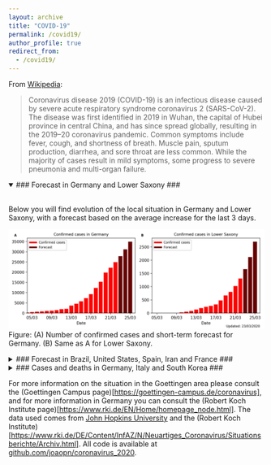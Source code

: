 ```yaml
---
layout: archive
title: "COVID-19"
permalink: /covid19/
author_profile: true
redirect_from:
  - /covid19/
---
```


From [Wikipedia](https://en.wikipedia.org/wiki/Coronavirus_disease_2019): 

> Coronavirus disease 2019 (COVID-19) is an infectious disease caused by severe acute respiratory syndrome coronavirus 2 (SARS-CoV-2). The disease was first identified in 2019 in Wuhan, the capital of Hubei province in central China, and has since spread globally, resulting in the 2019–20 coronavirus pandemic. Common symptoms include fever, cough, and shortness of breath. Muscle pain, sputum production, diarrhea, and sore throat are less common. While the majority of cases result in mild symptoms, some progress to severe pneumonia and multi-organ failure.

<details open>
<summary>### Forecast in Germany and Lower Saxony ###</summary>
<br>

Below you will find evolution of the local situation in Germany and Lower Saxony, with a forecast based on the average increase for the last 3 days.

![Forecast in Germany and Lower Saxony](https://raw.githubusercontent.com/joaopn/coronavirus_2020/master/plots/germany_local_en.png)
Figure: (A) Number of confirmed cases and short-term forecast for Germany. (B) Same as A for Lower Saxony.
</details>

<details>
<summary>### Forecast in Brazil, United States, Spain, Iran and France ###</summary>
<br>
Below you will find evolution of the local situation in Brazil, United States, Spain, Iran and France, with a forecast based on the average increase for the last 3 days. Up-to-date plots of all 193 countries are available (here)[https://github.com/joaopn/coronavirus_2020/tree/master/plots/johnhopkins]. 

![Forecast in Brazil](https://raw.githubusercontent.com/joaopn/coronavirus_2020/master/plots/johnhopkins/brazil_confirmed.png)
![Forecast in the US](https://raw.githubusercontent.com/joaopn/coronavirus_2020/master/plots/johnhopkins/us_confirmed.png)
![Forecast in Spain](https://raw.githubusercontent.com/joaopn/coronavirus_2020/master/plots/johnhopkins/spain_confirmed.png)
![Forecast in Iran](https://raw.githubusercontent.com/joaopn/coronavirus_2020/master/plots/johnhopkins/iran_confirmed.png)
![Forecast in France](https://raw.githubusercontent.com/joaopn/coronavirus_2020/master/plots/johnhopkins/france_confirmed.png)

</details>


<details>
<summary>### Cases and deaths in Germany, Italy and South Korea ###</summary>
<br>
Below you find a comparison of the evolution in cases and deaths in Germany, Italy and South Korea.

![Cases and deaths in Germany, Italy and South Korea](https://raw.githubusercontent.com/joaopn/coronavirus_2020/master/plots/evolution_en.png)
Figure: (A) Number of reported cases in Germany, Italy and South Korea, in days after the 100th case was registered. (B) Same as A for number of reported deaths, in days after the 1st death.
</details>


For more information on the situation in the Goettingen area please consult the (Goettingen Campus page)[https://goettingen-campus.de/coronavirus], and for more information in Germany you can consult the (Robert Koch Institute page)[https://www.rki.de/EN/Home/homepage_node.html]. 
The data used comes from [John Hopkins University](https://github.com/CSSEGISandData/COVID-19) and the (Robert Koch Institute)[https://www.rki.de/DE/Content/InfAZ/N/Neuartiges_Coronavirus/Situationsberichte/Archiv.html]. All code is available at [github.com/joaopn/coronavirus_2020](https://github.com/joaopn/coronavirus_2020). 